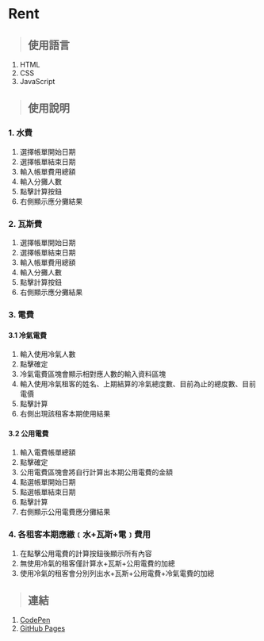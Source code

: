 # Rent

> ## 使用語言


1. HTML
2. CSS
3. JavaScript

> ## 使用說明


### 1. 水費

1. 選擇帳單開始日期
2. 選擇帳單結束日期
3. 輸入帳單費用總額
4. 輸入分攤人數
5. 點擊計算按鈕
6. 右側顯示應分攤結果

### 2. 瓦斯費

1. 選擇帳單開始日期
2. 選擇帳單結束日期
3. 輸入帳單費用總額
4. 輸入分攤人數
5. 點擊計算按鈕
6. 右側顯示應分攤結果

### 3. 電費

#### 3.1 冷氣電費

1. 輸入使用冷氣人數
2. 點擊確定
3. 冷氣電費區塊會顯示相對應人數的輸入資料區塊
4. 輸入使用冷氣租客的姓名、上期結算的冷氣總度數、目前為止的總度數、目前電價
5. 點擊計算
6. 右側出現該租客本期使用結果

#### 3.2 公用電費

1. 輸入電費帳單總額
2. 點擊確定
3. 公用電費區塊會將自行計算出本期公用電費的金額
4. 點選帳單開始日期
5. 點選帳單結束日期
6. 點擊計算
7. 右側顯示公用電費應分攤結果

### 4. 各租客本期應繳﹝水+瓦斯+電﹞費用

1. 在點擊公用電費的計算按鈕後顯示所有內容
2. 無使用冷氣的租客僅計算水+瓦斯+公用電費的加總
3. 使用冷氣的租客會分別列出水+瓦斯+公用電費+冷氣電費的加總

> ## 連結


1. [CodePen](https://codepen.io/Clare46/pen/poEKryW)
2. [GitHub Pages](https://hungxingyu.github.io/03.Rent/)

